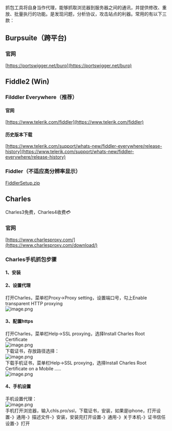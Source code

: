 抓包工具将自身当作代理，能够抓取浏览器到服务器之间的通讯，并提供修改、重放、批量执行的功能。是发现问题，分析协议，攻击站点的利器。常用的有以下三款：
<a name="dc1ef4a7"></a>
## Burpsuite（跨平台)
<a name="njw7d"></a>
### 官网
[https://portswigger.net/burp](https://portswigger.net/burp)
<a name="OUgQp"></a>
## Fiddle2 (Win)
<a name="Mbk9e"></a>
### Filddler Everywhere（推荐）
<a name="hknDN"></a>
#### 官网
[https://www.telerik.com/fiddler](https://www.telerik.com/fiddler)
<a name="OQwwG"></a>
#### 历史版本下载
[https://www.telerik.com/support/whats-new/fiddler-everywhere/release-history](https://www.telerik.com/support/whats-new/fiddler-everywhere/release-history)
<a name="weDh7"></a>
### Fiddler（不适应高分辨率显示）
[FiddlerSetup.zip](https://www.yuque.com/attachments/yuque/0/2020/zip/396745/1602841871613-ebfb7fe8-3ed8-45ef-95b1-c03b46ed27e5.zip?_lake_card=%7B%22src%22%3A%22https%3A%2F%2Fwww.yuque.com%2Fattachments%2Fyuque%2F0%2F2020%2Fzip%2F396745%2F1602841871613-ebfb7fe8-3ed8-45ef-95b1-c03b46ed27e5.zip%22%2C%22name%22%3A%22FiddlerSetup.zip%22%2C%22size%22%3A6533838%2C%22ext%22%3A%22zip%22%2C%22source%22%3A%22%22%2C%22status%22%3A%22done%22%2C%22download%22%3Atrue%2C%22type%22%3A%22application%2Fx-zip-compressed%22%2C%22uid%22%3A%221602841838590-1%22%2C%22progress%22%3A%7B%22percent%22%3A99%7D%2C%22percent%22%3A0%2C%22mode%22%3A%22title%22%2C%22id%22%3A%2270qvr%22%2C%22card%22%3A%22file%22%7D)
<a name="edqvR"></a>
## Charles
Charles3免费，Charles4收费💳
<a name="WqczL"></a>
### 官网
[https://www.charlesproxy.com/](https://www.charlesproxy.com/download/)
<a name="SWsbI"></a>
### Charles手机抓包步骤
<a name="kHSKS"></a>
#### 1、安装
<a name="AGIxJ"></a>
#### 2、设置代理
打开Charles，菜单栏Proxy->Proxy setting，设置端口号，勾上Enable transparent HTTP proxying<br />![image.png](https://cdn.nlark.com/yuque/0/2021/png/396745/1633786948717-8737ff97-9736-416f-ad6e-5099b3852e62.png#averageHue=%23f0f0ef&clientId=u956a095e-a53c-4&from=paste&height=580&id=ucd5f2f06&originHeight=1739&originWidth=2218&originalType=binary&ratio=1&rotation=0&showTitle=false&size=226690&status=done&style=shadow&taskId=u8fe55e5c-dd9b-4c01-89f4-3bd5c1e0fde&title=&width=739.3333333333334)
<a name="pDR4J"></a>
#### 3、配置https
打开Charles，菜单栏Help->SSL proxying，选择Install Charles Root Certificate<br />![image.png](https://cdn.nlark.com/yuque/0/2023/png/396745/1695045212326-6fe7c66e-d594-4fb4-9d96-b9f6acb1c9ab.png#averageHue=%23f2f2f1&clientId=u9738eb38-03ad-4&from=paste&height=526&id=ufcf030c4&originHeight=1314&originWidth=2454&originalType=binary&ratio=2.5&rotation=0&showTitle=false&size=180027&status=done&style=none&taskId=u9a81dc82-d7ce-4e6f-82b2-a69c9b0f642&title=&width=981.6)<br />下载证书，存放路径选择：<br />![image.png](https://cdn.nlark.com/yuque/0/2021/png/396745/1633787152975-5eb59d2a-9763-4510-8b71-3567d0813cf6.png#averageHue=%23f8f8f7&clientId=u956a095e-a53c-4&from=paste&height=527&id=uc4111244&originHeight=1580&originWidth=1530&originalType=binary&ratio=1&rotation=0&showTitle=false&size=394274&status=done&style=shadow&taskId=ue3c2bd23-d9a6-4e81-8892-703825ba26b&title=&width=510)<br />下载手机证书，菜单栏Help->SSL proxying，选择Install Charles Root Certificate on a Mobile .....<br />![image.png](https://cdn.nlark.com/yuque/0/2023/png/396745/1695045232858-f8766fcb-b3b6-47ed-817b-f51b11d2753a.png#averageHue=%23f2f2f1&clientId=u9738eb38-03ad-4&from=paste&height=483&id=u4403464b&originHeight=1207&originWidth=2400&originalType=binary&ratio=2.5&rotation=0&showTitle=false&size=171474&status=done&style=none&taskId=ue6a85cfc-4f12-461e-a2fa-c1b80e30bd3&title=&width=960)
<a name="yiQCB"></a>
#### 4、手机设置
手机设置代理：<br />![image.png](https://cdn.nlark.com/yuque/0/2021/png/396745/1633787206752-686edd71-a318-48ca-9d6b-e80efbdfee21.png#averageHue=%23afd2f2&clientId=u956a095e-a53c-4&from=paste&id=udfbf7dca&originHeight=221&originWidth=287&originalType=url&ratio=1&rotation=0&showTitle=false&size=35364&status=done&style=none&taskId=u4b648bf6-0142-4e2f-9524-f804cf38c69&title=)<br />手机打开浏览器，输入chls.pro/ssl，下载证书，安装，如果是iphone，打开设置-》通用-》描述文件-》安装，安装完打开设置-》通用-》关于本机-》证书信任设置-》打开
